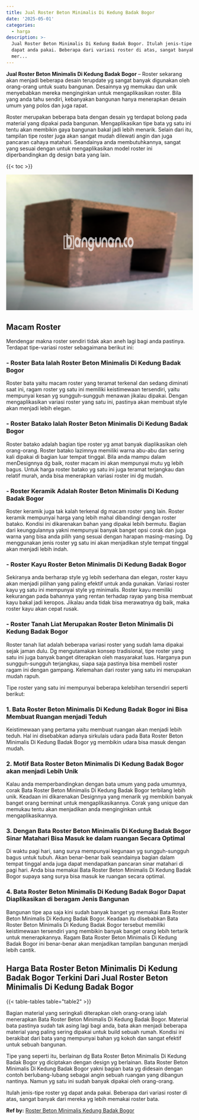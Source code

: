 ```yaml
---
title: Jual Roster Beton Minimalis Di Kedung Badak Bogor
date: '2025-05-01'
categories:
  - harga
description: >-
  Jual Roster Beton Minimalis Di Kedung Badak Bogor. Itulah jenis-tipe roster yg
  dapat anda pakai. Beberapa dari variasi roster di atas, sangat banyak dari
  mer...
---
```


**Jual Roster Beton Minimalis Di Kedung Badak Bogor** – Roster sekarang akan menjadi beberapa desain terupdate yg sangat banyak digunakan oleh orang-orang untuk suatu bangunan. Desainnya yg memukau dan unik menyebabkan mereka menginginkan untuk mengaplikasikan roster. Bila yang anda tahu sendiri, kebanyakan bangunan hanya menerapkan desain umum yang polos dan juga rapat.

Roster merupakan beberapa bata dengan desain yg terdapat bolong pada material yang dipakai pada bangunan. Mengaplikasikan tipe bata yg satu ini tentu akan membikin gaya bangunan bakal jadi lebih menarik. Selain dari itu, tampilan tipe roster juga akan sangat mudah dilewati angin dan juga pancaran cahaya matahari. Seandainya anda membutuhkannya, sangat yang sesuai dengan untuk mengaplikasikan model roster ini diperbandingkan dg design bata yang lain.

{{< toc >}}

![Jual Roster Beton Minimalis Di Kedung Badak Bogor](/images/bata-roster-minimalis-29.png)

## Macam Roster

Mendengar makna roster sendiri tidak akan aneh lagi bagi anda pastinya. Terdapat tipe-variasi roster sebagaimana berikut ini:

### \- Roster Bata Ialah Roster Beton Minimalis Di Kedung Badak Bogor

Roster bata yaitu macam roster yang teramat terkenal dan sedang diminati saat ini, ragam roster yg satu ini memiliki keistimewaan tersendiri, yaitu mempunyai kesan yg sungguh-sungguh menawan jikalau dipakai. Dengan mengaplikasikan variasi roster yang satu ini, pastinya akan membuat style akan menjadi lebih elegan.

### \- Roster Batako Ialah Roster Beton Minimalis Di Kedung Badak Bogor

Roster batako adalah bagian tipe roster yg amat banyak diaplikasikan oleh orang-orang. Roster batako lazimnya memiliki warna abu-abu dan sering kali dipakai di bagian luar tempat tinggal. Bila anda mampu dalam menDesignnya dg baik, roster macam ini akan mempunyai mutu yg lebih bagus. Untuk harga roster batako yg satu ini juga teramat terjangkau dan relatif murah, anda bisa menerapkan variasi roster ini dg mudah.

### \- Roster Keramik Adalah Roster Beton Minimalis Di Kedung Badak Bogor

Roster keramik juga tak kalah terkenal dg macam roster yang lain. Roster keramik mempunyai harga yang lebih mahal dibandingi dengan roster batako. Kondisi ini dikarenakan bahan yang dipakai lebih bermutu. Bagian dari keunggulannya yakni mempunyai banyak banget opsi corak dan juga warna yang bisa anda pilih yang sesuai dengan harapan masing-masing. Dg menggunakan jenis roster yg satu ini akan menjadikan style tempat tinggal akan menjadi lebih indah.

### \- Roster Kayu Roster Beton Minimalis Di Kedung Badak Bogor

Sekiranya anda berharap style yg lebih sederhana dan elegan, roster kayu akan menjadi pilihan yang paling efektif untuk anda gunakan. Variasi roster kayu yg satu ini mempunyai style yg minimalis. Roster kayu memiliki kekurangan pada bahannya yang rentan terhadap rayap yang bisa membuat kayu bakal jadi keropos. Jikalau anda tidak bisa merawatnya dg baik, maka roster kayu akan cepat rusak.

### \- Roster Tanah Liat Merupakan Roster Beton Minimalis Di Kedung Badak Bogor

Roster tanah liat adalah beberapa variasi roster yang sudah lama dipakai sejak jaman dulu. Dg mengutamakan konsep tradisional, tipe roster yang satu ini juga banyak banget diterapkan oleh masyarakat luas. Harganya pun sungguh-sungguh terjangkau, siapa saja pastinya bisa membeli roster ragam ini dengan gampang. Kelemahan dari roster yang satu ini merupakan mudah rapuh.

Tipe roster yang satu ini mempunyai beberapa kelebihan tersendiri seperti berikut:

### 1\. Bata Roster Beton Minimalis Di Kedung Badak Bogor ini Bisa Membuat Ruangan menjadi Teduh

Keistimewaan yang pertama yaitu membuat ruangan akan menjadi lebih teduh. Hal ini disebabkan adanya sirkulais udara pada Bata Roster Beton Minimalis Di Kedung Badak Bogor yg membikin udara bisa masuk dengan mudah.

### 2\. Motif Bata Roster Beton Minimalis Di Kedung Badak Bogor akan menjadi Lebih Unik

Kalau anda memperbandingkan dengan bata umum yang pada umumnya, corak Bata Roster Beton Minimalis Di Kedung Badak Bogor terbilang lebih unik. Keadaan ini dikarenakan Designnya yang menarik yg membikin banyak banget orang berminat untuk mengaplikasikannya. Corak yang unique dan memukau tentu akan menjadikan anda menginginkan untuk mengaplikasikannya.

### 3\. Dengan Bata Roster Beton Minimalis Di Kedung Badak Bogor Sinar Matahari Bisa Masuk ke dalam ruangan Secara Optimal

Di waktu pagi hari, sang surya mempunyai kegunaan yg sungguh-sungguh bagus untuk tubuh. Akan benar-benar baik seandainya bagian dalam tempat tinggal anda juga dapat mendapatkan pancaran sinar matahari di pagi hari. Anda bisa memakai Bata Roster Beton Minimalis Di Kedung Badak Bogor supaya sang surya bisa masuk ke ruangan secara optimal.

### 4\. Bata Roster Beton Minimalis Di Kedung Badak Bogor Dapat Diaplikasikan di beragam Jenis Bangunan

Bangunan tipe apa saja kini sudah banyak banget yg memakai Bata Roster Beton Minimalis Di Kedung Badak Bogor. Keadaan itu disebabkan Bata Roster Beton Minimalis Di Kedung Badak Bogor tersebut memiliki keistimewaan tersendiri yang membikin banyak banget orang lebih tertarik untuk menerapkannya. Ragam Bata Roster Beton Minimalis Di Kedung Badak Bogor ini benar-benar akan menjadikan tampilan bangunan menjadi lebih cantik.

## Harga Bata Roster Beton Minimalis Di Kedung Badak Bogor Terkini Dari Jual Roster Beton Minimalis Di Kedung Badak Bogor

{{< table-tables table="table2" >}}

Bagian material yang seringkali diterapkan oleh orang-orang ialah menerapkan Bata Roster Beton Minimalis Di Kedung Badak Bogor. Material bata pastinya sudah tak asing lagi bagi anda, bata akan menjadi beberapa material yang paling sering dipakai untuk build sebuah rumah. Kondisi ini berakibat dari bata yang mempunyai bahan yg kokoh dan sangat efektif untuk sebuah bangunan.

Tipe yang seperti itu, berlainan dg Bata Roster Beton Minimalis Di Kedung Badak Bogor yg diciptakan dengan design yg berlainan. Bata Roster Beton Minimalis Di Kedung Badak Bogor yakni bagian bata yg didesain dengan contoh berlubang-lubang sebagai angin sebuah ruangan yang dibangun nantinya. Namun yg satu ini sudah banyak dipakai oleh orang-orang.

Itulah jenis-tipe roster yg dapat anda pakai. Beberapa dari variasi roster di atas, sangat banyak dari mereka yg lebih memakai roster bata.

**Ref by:** [Roster Beton Minimalis Kedung Badak Bogor](https://id.wikipedia.org/wiki/Roster)

